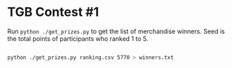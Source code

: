 # TGB Contest #1

Run `python ./get_prizes.py` to get the list of merchandise winners. Seed is the total points of participants who ranked 1 to 5.

```bash

python ./get_prizes.py ranking.csv 5770 > winners.txt

```
